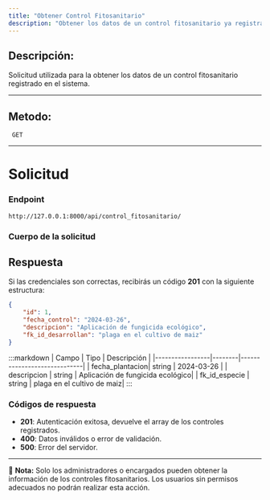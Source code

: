 ```yaml
---
title: "Obtener Control Fitosanitario"
description: "Obtener los datos de un control fitosanitario ya registrado en el sistema."
---
```


## Descripción:

Solicitud utilizada para la obtener los datos de un control fitosanitario registrado en el sistema.

---

## Metodo:
```
 GET
```
---


# **Solicitud**

### **Endpoint**
```
http://127.0.0.1:8000/api/control_fitosanitario/
```
### **Cuerpo de la solicitud**

## **Respuesta**

Si las credenciales son correctas, recibirás un código **201** con la siguiente estructura:

```json
{
    "id": 1,
    "fecha_control": "2024-03-26",
    "descripcion": "Aplicación de fungicida ecológico",
    "fk_id_desarrollan": "plaga en el cultivo de maiz"
}
```

:::markdown
| Campo           | Tipo   | Descripción                |
|-----------------|--------|-----------------------------|
| fecha_plantacion| string | 2024-03-26     |
| descripcion     | string | Aplicación de fungicida ecológico|
| fk_id_especie  | string | plaga en el cultivo de maiz|
:::


### **Códigos de respuesta**
- **201**: Autenticación exitosa, devuelve el array de los controles registrados.
- **400**: Datos inválidos o error de validación.
- **500**: Error del servidor.

---

📄 **Nota:** Solo los administradores o encargados pueden obtener la información de los controles fitosanitarios. Los usuarios sin permisos adecuados no podrán realizar esta acción.
